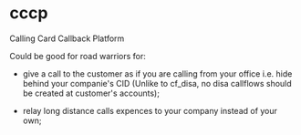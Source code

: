 cccp
====
Calling Card Callback Platform

Could be good for road warriors for:

- give a call to the customer as if you are calling from your office i.e. hide behind your companie's CID
  (Unlike to cf_disa, no disa callflows should be created at customer's accounts);

- relay long distance calls expences to your company instead of your own;
